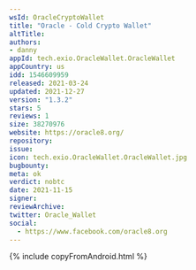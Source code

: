 ```yaml
---
wsId: OracleCryptoWallet
title: "Oracle - Cold Crypto Wallet"
altTitle: 
authors:
- danny
appId: tech.exio.OracleWallet.OracleWallet
appCountry: us
idd: 1546609959
released: 2021-03-24
updated: 2021-12-27
version: "1.3.2"
stars: 5
reviews: 1
size: 38270976
website: https://oracle8.org/
repository: 
issue: 
icon: tech.exio.OracleWallet.OracleWallet.jpg
bugbounty: 
meta: ok
verdict: nobtc
date: 2021-11-15
signer: 
reviewArchive:
twitter: Oracle_Wallet
social:
  - https://www.facebook.com/oracle8.org
---
```


{% include copyFromAndroid.html %}
